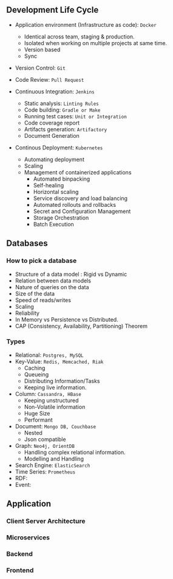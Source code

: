## Development Life Cycle

* Application environment (Infrastructure as code): `Docker`
	* Identical across team, staging & production.
	* Isolated when working on multiple projects at same time.
	* Version based
	* Sync

* Version Control: `Git`
* Code Review: `Pull Request`
* Continuous Integration: `Jenkins`
	* Static analysis: `Linting Rules`
	* Code building: `Gradle or Make` 
	* Running test cases: `Unit or Integration`
	* Code coverage report
	* Artifacts generation: `Artifactory`
	* Document Generation
* Continous Deployment: `Kubernetes`
	* Automating deployment
	* Scaling
	* Management of containerized applications
		* Automated binpacking
		* Self-healing
		* Horizontal scaling
		* Service discovery and load balancing
		* Automated rollouts and rollbacks
		* Secret and Configuration Management
		* Storage Orchestration
		* Batch Execution
		 
## Databases

### How to pick a database

* Structure of a data model : Rigid vs Dynamic
* Relation between data models
* Nature of queries on the data
* Size of the data
* Speed of reads/writes
* Scaling
* Reliability
* In Memory vs Persistence vs Distributed.
* CAP (Consistency, Availability, Partitioning) Theorem

### Types
* Relational: `Postgres, MySQL`
* Key-Value: `Redis, Memcached, Riak`
	* Caching
	* Queueing
	* Distributing Information/Tasks
	* Keeping live information. 
* Column: `Cassandra, HBase`
	* Keeping unstructured
	* Non-Volatile information
	* Huge Size
	* Performant 
* Document: `Mongo DB, Couchbase` 
	* Nested
	* Json compatible
* Graph: `Neo4j, OrientDB`
	* Handling complex relational information.
	* Modelling and Handling 
* Search Engine: `ElasticSearch`
* Time Series: `Prometheus`
* RDF:
* Event: 

## Application

### Client Server Architecture
### Microservices
### Backend
### Frontend
